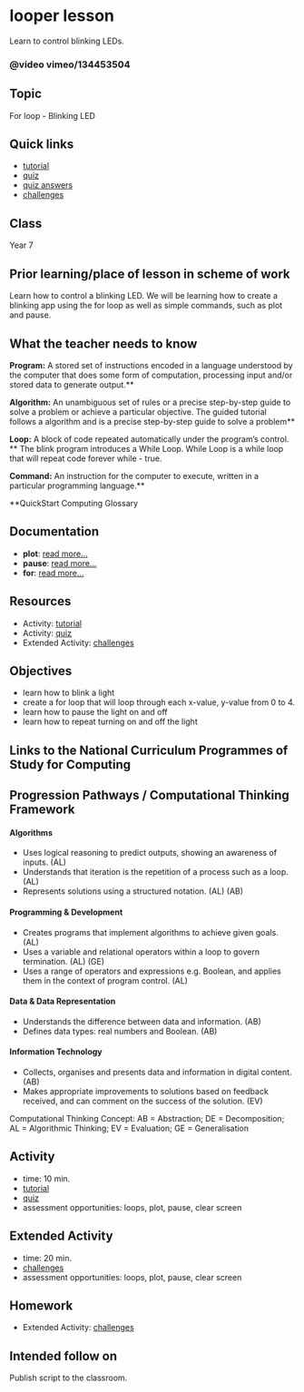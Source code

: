 # looper lesson

Learn to control blinking LEDs.

### @video vimeo/134453504

## Topic

For loop - Blinking LED

## Quick links

* [tutorial](/microbit/lessons/looper/tutorial)
* [quiz](/microbit/lessons/looper/quiz)
* [quiz answers](/microbit/lessons/looper/quiz-answers)
* [challenges](/microbit/lessons/looper/challenges)

## Class

Year 7

## Prior learning/place of lesson in scheme of work

Learn how to control a blinking LED. We will be learning how to create a blinking app using the for loop as well as simple commands, such as plot and pause.

## What the teacher needs to know

**Program:** A stored set of instructions encoded in a language understood by the computer that does some form of computation, processing input and/or stored data to generate output.**

**Algorithm:** An unambiguous set of rules or a precise step-by-step guide to solve a problem or achieve a particular objective. The guided tutorial follows a algorithm and is a precise step-by-step guide to solve a problem**

**Loop:** A block of code repeated automatically under the program’s control. ** The blink program introduces a While Loop. While Loop is a while loop that will repeat code forever while - true.

**Command:** An instruction for the computer to execute, written in a particular programming language.**

**QuickStart Computing Glossary

## Documentation

* **plot**: [read more...](/microbit/reference/led/plot)
* **pause**: [read more...](/microbit/reference/basic/pause)
* **for**: [read more...](/microbit/reference/loops/for)

## Resources

* Activity: [tutorial](/microbit/lessons/looper/tutorial)
* Activity: [quiz](/microbit/lessons/looper/quiz)
* Extended Activity: [challenges](/microbit/lessons/looper/challenges)

## Objectives

* learn how to blink a light
* create a for loop that will loop through each x-value, y-value from 0 to 4.
* learn how to pause the light on and off
* learn how to repeat turning on and off the light

## Links to the National Curriculum Programmes of Study for Computing

## Progression Pathways / Computational Thinking Framework

#### Algorithms

* Uses logical reasoning to predict outputs, showing an awareness of inputs. (AL)
* Understands that iteration is the repetition of a process such as a loop. (AL)
* Represents solutions using a structured notation. (AL) (AB)

#### Programming & Development

* Creates programs that implement algorithms to achieve given goals. (AL)
* Uses a variable and relational operators within a loop to govern termination. (AL) (GE)
* Uses a range of operators and expressions e.g. Boolean, and applies them in the context of program control. (AL)

#### Data & Data Representation

* Understands the difference between data and information. (AB)
* Defines data types: real numbers and Boolean. (AB)

#### Information Technology

*  Collects, organises and presents data and information in digital content. (AB)
* Makes appropriate improvements to solutions based on feedback received, and can comment on the success of the solution. (EV)

Computational Thinking Concept: AB = Abstraction; DE = Decomposition; AL = Algorithmic Thinking; EV = Evaluation; GE = Generalisation

## Activity

* time: 10 min.
* [tutorial](/microbit/lessons/looper/tutorial)
* [quiz](/microbit/lessons/looper/quiz)
* assessment opportunities: loops, plot, pause, clear screen

## Extended Activity

* time: 20 min.
* [challenges](/microbit/lessons/looper/challenges)
* assessment opportunities: loops, plot, pause, clear screen

## Homework

* Extended Activity: [challenges](/microbit/lessons/looper/challenges)

## Intended follow on

Publish script to the classroom.

